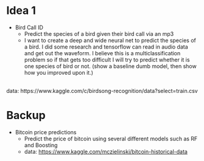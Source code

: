 # Idea 1
- Bird Call ID
  - Predict the species of a bird given their bird call via an mp3
  - I want to create a deep and wide neural net to predict the species of a bird.  I did some research and tensorflow can read in audio data and get out the waveform.  I believe this is a multiclassification problem so if that gets too difficult I will try to predict whether it is one species of bird or not. (show a baseline dumb model, then show how you improved upon it.) 
<br />
data: https://www.kaggle.com/c/birdsong-recognition/data?select=train.csv
<br />


# Backup
- Bitcoin price predictions
  - Predict the price of bitcoin using several different models such as RF and Boosting
  - data:  https://www.kaggle.com/mczielinski/bitcoin-historical-data
